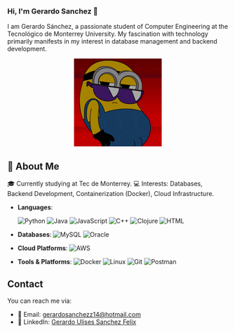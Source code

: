 ### Hi, I'm Gerardo Sanchez 👋

<!--
**GerardoSanchezz/GerardoSanchezz** is a ✨ _special_ ✨ repository because its `README.md` (this file) appears on your GitHub profile.

Here are some ideas to get you started:

- 🔭 I’m currently working on ...
- 🤔 I’m looking for help with ...
- 💬 Ask me about ...
- 📫 How to reach me: ...
-->
I am Gerardo Sánchez, a passionate student of Computer Engineering at the Tecnológico de Monterrey University. My fascination with technology primarily manifests in my interest in database management and backend development. 

<p align="center">
  <img alt="Minion bailando" width="200" src="Minion bailando.gif">
</p>

## 🚀 About Me
🎓 Currently studying at Tec de Monterrey.
💻 Interests: Databases, Backend Development, Containerization (Docker), Cloud Infrastructure.


- **Languages**:

  ![Python](https://img.shields.io/badge/-Python-blue?style=flat-square&logo=python) ![Java](https://img.shields.io/badge/-Java-orange?style=flat-square&logo=java) ![JavaScript](https://img.shields.io/badge/-JavaScript-yellow?style=flat-square&logo=javascript) ![C++](https://img.shields.io/badge/-C++-blueviolet?style=flat-square&logo=c%2B%2B) ![Clojure](https://img.shields.io/badge/-Clojure-blue?style=flat-square&logo=clojure)
  ![HTML](https://img.shields.io/badge/-HTML-orange?style=flat-square&logo=html5)

- **Databases**: 
  ![MySQL](https://img.shields.io/badge/-MySQL-blue?style=flat-square&logo=mysql)
  ![Oracle](https://img.shields.io/badge/-Oracle-red?style=flat-square&logo=oracle)

- **Cloud Platforms**: 
  ![AWS](https://img.shields.io/badge/-AWS-orange?style=flat-square&logo=amazon-aws)

- **Tools & Platforms**: 
  ![Docker](https://img.shields.io/badge/-Docker-blue?style=flat-square&logo=docker)
  ![Linux](https://img.shields.io/badge/-Linux-black?style=flat-square&logo=linux)
  ![Git](https://img.shields.io/badge/-Git-orange?style=flat-square&logo=git)
  ![Postman](https://img.shields.io/badge/-Postman-blueviolet?style=flat-square&logo=postman)


## Contact

You can reach me via:

- 📧 Email: [gerardosanchezz14@hotmail.com](mailto:gerardosanchezz14@hotmail.com)
- 💼 LinkedIn: [Gerardo Ulises Sanchez Felix](www.linkedin.com/in/gerardo-ulises-sánchez-félix-04aa58266)



 



